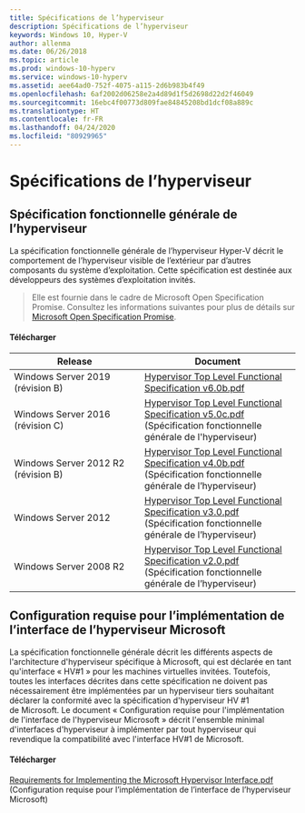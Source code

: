 ```yaml
---
title: Spécifications de l’hyperviseur
description: Spécifications de l’hyperviseur
keywords: Windows 10, Hyper-V
author: allenma
ms.date: 06/26/2018
ms.topic: article
ms.prod: windows-10-hyperv
ms.service: windows-10-hyperv
ms.assetid: aee64ad0-752f-4075-a115-2d6b983b4f49
ms.openlocfilehash: 6af2002d06258e2a4d89d1f5d2698d22d2f46049
ms.sourcegitcommit: 16ebc4f00773d809fae84845208bd1dcf08a889c
ms.translationtype: HT
ms.contentlocale: fr-FR
ms.lasthandoff: 04/24/2020
ms.locfileid: "80929965"
---
```

# <a name="hypervisor-specifications"></a>Spécifications de l’hyperviseur

## <a name="hypervisor-top-level-functional-specification"></a>Spécification fonctionnelle générale de l’hyperviseur

La spécification fonctionnelle générale de l’hyperviseur Hyper-V décrit le comportement de l’hyperviseur visible de l’extérieur par d’autres composants du système d’exploitation. Cette spécification est destinée aux développeurs des systèmes d’exploitation invités.
  
> Elle est fournie dans le cadre de Microsoft Open Specification Promise.  Consultez les informations suivantes pour plus de détails sur [Microsoft Open Specification Promise](https://docs.microsoft.com/openspecs/dev_center/ms-devcentlp/51a0d3ff-9f77-464c-b83f-2de08ed28134).  

#### <a name="download"></a>Télécharger
Release | Document
--- | ---
Windows Server 2019 (révision B) | [Hypervisor Top Level Functional Specification v6.0b.pdf](https://github.com/MicrosoftDocs/Virtualization-Documentation/raw/master/tlfs/Hypervisor%20Top%20Level%20Functional%20Specification%20v6.0b.pdf)
Windows Server 2016 (révision C) | [Hypervisor Top Level Functional Specification v5.0c.pdf](https://github.com/MicrosoftDocs/Virtualization-Documentation/raw/live/tlfs/Hypervisor%20Top%20Level%20Functional%20Specification%20v5.0C.pdf) (Spécification fonctionnelle générale de l'hyperviseur)
Windows Server 2012 R2 (révision B) | [Hypervisor Top Level Functional Specification v4.0b.pdf](https://github.com/Microsoft/Virtualization-Documentation/raw/master/tlfs/Hypervisor%20Top%20Level%20Functional%20Specification%20v4.0b.pdf) (Spécification fonctionnelle générale de l’hyperviseur)
Windows Server 2012 | [Hypervisor Top Level Functional Specification v3.0.pdf](https://github.com/Microsoft/Virtualization-Documentation/raw/master/tlfs/Hypervisor%20Top%20Level%20Functional%20Specification%20v3.0.pdf) (Spécification fonctionnelle générale de l’hyperviseur)
Windows Server 2008 R2 | [Hypervisor Top Level Functional Specification v2.0.pdf](https://github.com/Microsoft/Virtualization-Documentation/raw/master/tlfs/Hypervisor%20Top%20Level%20Functional%20Specification%20v2.0.pdf) (Spécification fonctionnelle générale de l’hyperviseur)

## <a name="requirements-for-implementing-the-microsoft-hypervisor-interface"></a>Configuration requise pour l’implémentation de l’interface de l’hyperviseur Microsoft

La spécification fonctionnelle générale décrit les différents aspects de l'architecture d'hyperviseur spécifique à Microsoft, qui est déclarée en tant qu'interface « HV#1 » pour les machines virtuelles invitées.  Toutefois, toutes les interfaces décrites dans cette spécification ne doivent pas nécessairement être implémentées par un hyperviseur tiers souhaitant déclarer la conformité avec la spécification d'hyperviseur HV #1 de Microsoft. Le document « Configuration requise pour l'implémentation de l'interface de l'hyperviseur Microsoft » décrit l'ensemble minimal d'interfaces d'hyperviseur à implémenter par tout hyperviseur qui revendique la compatibilité avec l'interface HV#1 de Microsoft.

#### <a name="download"></a>Télécharger

[Requirements for Implementing the Microsoft Hypervisor Interface.pdf](https://github.com/Microsoft/Virtualization-Documentation/raw/master/tlfs/Requirements%20for%20Implementing%20the%20Microsoft%20Hypervisor%20Interface.pdf) (Configuration requise pour l’implémentation de l’interface de l’hyperviseur Microsoft)

